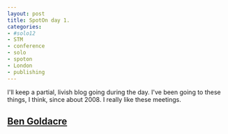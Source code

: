 ```yaml
---
layout: post
title: SpotOn day 1. 
categories: 
- #solo12
- STM
- conference
- solo
- spoton
- London
- publishing
---
```


I'll keep a partial, livish blog going during the day. I've been going to these things, I think, since about 2008. I really like these meetings. 



## [Ben Goldacre][bg]





[bg]: http://www.badscience.net/